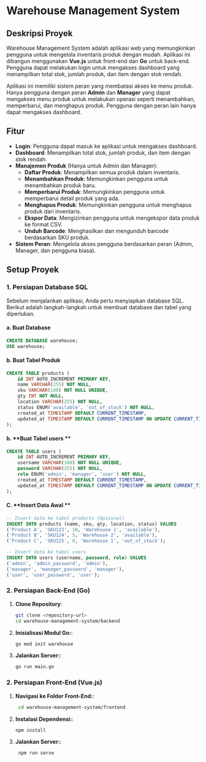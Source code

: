 # Warehouse Management System

## Deskripsi Proyek

Warehouse Management System adalah aplikasi web yang memungkinkan pengguna untuk mengelola inventaris produk dengan mudah. Aplikasi ini dibangun menggunakan **Vue.js** untuk front-end dan **Go** untuk back-end. Pengguna dapat melakukan login untuk mengakses dashboard yang menampilkan total stok, jumlah produk, dan item dengan stok rendah. 

Aplikasi ini memiliki sistem peran yang membatasi akses ke menu produk. Hanya pengguna dengan peran **Admin** dan **Manager** yang dapat mengakses menu produk untuk melakukan operasi seperti menambahkan, memperbarui, dan menghapus produk. Pengguna dengan peran lain hanya dapat mengakses dashboard.

## Fitur

- **Login**: Pengguna dapat masuk ke aplikasi untuk mengakses dashboard.
- **Dashboard**: Menampilkan total stok, jumlah produk, dan item dengan stok rendah.
- **Manajemen Produk** (Hanya untuk Admin dan Manager):
  - **Daftar Produk**: Menampilkan semua produk dalam inventaris.
  - **Menambahkan Produk**: Memungkinkan pengguna untuk menambahkan produk baru.
  - **Memperbarui Produk**: Memungkinkan pengguna untuk memperbarui detail produk yang ada.
  - **Menghapus Produk**: Memungkinkan pengguna untuk menghapus produk dari inventaris.
  - **Ekspor Data**: Mengizinkan pengguna untuk mengekspor data produk ke format CSV.
  - **Unduh Barcode**: Menghasilkan dan mengunduh barcode berdasarkan SKU produk.
- **Sistem Peran**: Mengelola akses pengguna berdasarkan peran (Admin, Manager, dan pengguna biasa).

## Setup Proyek

### 1. Persiapan Database SQL

Sebelum menjalankan aplikasi, Anda perlu menyiapkan database SQL. Berikut adalah langkah-langkah untuk membuat database dan tabel yang diperlukan.

#### a. **Buat Database**

```sql
CREATE DATABASE warehouse;
USE warehouse;
```

#### b. **Buat Tabel Produk**

```sql
CREATE TABLE products (
    id INT AUTO_INCREMENT PRIMARY KEY,
    name VARCHAR(255) NOT NULL,
    sku VARCHAR(100) NOT NULL UNIQUE,
    qty INT NOT NULL,
    location VARCHAR(255) NOT NULL,
    status ENUM('available', 'out_of_stock') NOT NULL,
    created_at TIMESTAMP DEFAULT CURRENT_TIMESTAMP,
    updated_at TIMESTAMP DEFAULT CURRENT_TIMESTAMP ON UPDATE CURRENT_TIMESTAMP
);
```

#### b. **Buat Tabel users **

```sql
CREATE TABLE users (
    id INT AUTO_INCREMENT PRIMARY KEY,
    username VARCHAR(100) NOT NULL UNIQUE,
    password VARCHAR(255) NOT NULL,
    role ENUM('admin', 'manager', 'user') NOT NULL,
    created_at TIMESTAMP DEFAULT CURRENT_TIMESTAMP,
    updated_at TIMESTAMP DEFAULT CURRENT_TIMESTAMP ON UPDATE CURRENT_TIMESTAMP
);
```

#### C. **Insert Data Awal **

```sql
-- Insert data ke tabel products (Opsional)
INSERT INTO products (name, sku, qty, location, status) VALUES
('Product A', 'SKU123', 10, 'Warehouse 1', 'available'),
('Product B', 'SKU124', 5, 'Warehouse 2', 'available'),
('Product C', 'SKU125', 0, 'Warehouse 1', 'out_of_stock');

-- Insert data ke tabel users
INSERT INTO users (username, password, role) VALUES
('admin', 'admin_password', 'admin'),
('manager', 'manager_password', 'manager'),
('user', 'user_password', 'user');
```

### 2. Persiapan Back-End (Go)
1. **Clone Repository**:
   ```bash
   git clone <repository-url>
   cd warehouse-management-system/backend
   ```
2. **Inisialisasi Modul Go:**:
   ```bash
   go mod init warehouse
   ```
3. **Jalankan Server:**:
   ```bash
   go run main.go
   ```

### 2. Persiapan Front-End (Vue.js)
1. **Navigasi ke Folder Front-End:**:
   ```bash
    cd warehouse-management-system/frontend
   ```
2. **Instalasi Dependensi:**:
   ```bash
   npm install
   ```
3. **Jalankan Server:**:
   ```bash
    npm run serve
   ```
